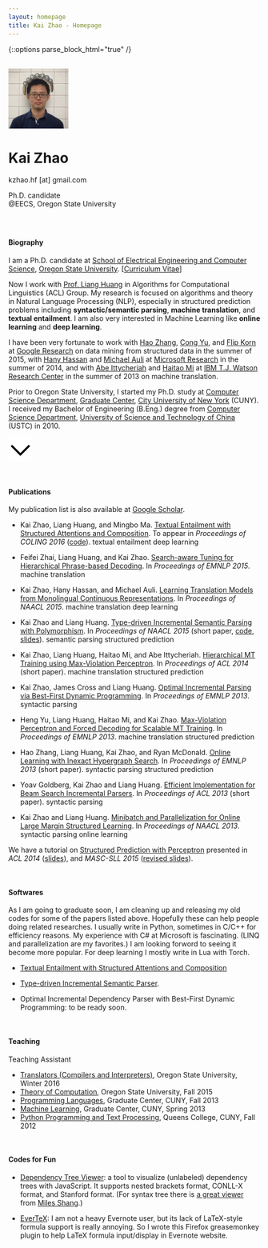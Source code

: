 ```yaml
---
layout: homepage
title: Kai Zhao - Homepage
---
```


{::options parse_block_html="true" /}
<div class="vertical-center" id="myhead">
<div class="row">

<div class="col-xs-12 col-md-10 col-md-offset-1" style="margin-top:30px; margin-bottom:60px;">
  <img src="img/kaizhao_photo.jpg" class="img-responsive img-circle center-block" style="max-width:120px">
  <div class="text-center" markdown="0">
    <h1> Kai Zhao </h1>
    <p> kzhao.hf [at] gmail.com  </p>
    <p> Ph.D. candidate <br />@EECS, Oregon State University </p>
  </div>
</div>



#### Biography

I am a Ph.D. candidate at [School of Electrical Engineering and Computer Science](http://eecs.oregonstate.edu/), [Oregon State University](http://www.oregonstate.edu). [[Curriculum Vitae](kaizhao_cv.pdf)]

Now I work with [Prof. Liang Huang](http://web.engr.oregonstate.edu/~huanlian/) in Algorithms for Computational Linguistics (ACL) Group. My research is focused on algorithms and theory in Natural Language Processing (NLP), especially in structured prediction problems including **syntactic/semantic parsing**, **machine translation**, and **textual entailment**. I am also very interested in Machine Learning like **online learning** and **deep learning**.

I have been very fortunate to work with [Hao Zhang](http://research.google.com/pubs/HaoZhang.html), [Cong Yu](https://sites.google.com/site/congyu/home), and [Flip Korn](https://www.linkedin.com/in/flip-korn-a35159) at [Google Research](https://research.google.com/) on data mining from structured data in the summer of 2015, with [Hany Hassan](http://research.microsoft.com/en-us/people/hanyh/) and [Michael Auli](http://michaelauli.github.io/) at [Microsoft Research](http://research.microsoft.com/en-us/) in the summer of 2014, and with [Abe Ittycheriah](https://www.linkedin.com/pub/abe-ittycheriah/1/142/466) and [Haitao Mi](http://researcher.watson.ibm.com/researcher/view.php?person=us-hmi) at [IBM T.J. Watson Research Center](http://www.research.ibm.com/labs/watson/) in the summer of 2013 on machine translation.

Prior to Oregon State University, I started my Ph.D. study at [Computer Science Department](http://cs.gc.cuny.edu/), [Graduate Center](http://www.gc.cuny.edu/), [City University of New York](http://www.cuny.edu/index.html) (CUNY). I received my Bachelor of Engineering (B.Eng.) degree from [Computer Science Department](http://cs.ustc.edu.cn/), [University of Science and Technology of China](http://www.ustc.edu.cn/) (USTC) in 2010.

</div>
</div>


<img src="img/scrolldown.png" class="image-reposnsive center-block" style="max-width=30px;margin-bottom:30px;" id="scrolldown">

<br/>

#### Publications

My publication list is also available at [Google Scholar](http://scholar.google.com/citations?user=5CCzY6MAAAAJ&hl=en).

* Kai Zhao, Liang Huang, and Mingbo Ma. [Textual Entailment with Structured Attentions and Composition](http://aclweb.org/anthology/C16-1212). To appear in _Proceedings of COLING 2016_ ([code](https://github.com/kaayy/structured-attention)). <span class="label label-info label-purple label-as-badge">textual entailment</span> <span class="label label-info label-as-badge">deep learning</span>

* Feifei Zhai, Liang Huang, and Kai Zhao. [Search-aware Tuning for Hierarchical Phrase-based Decoding](http://aclweb.org/anthology/D/D15/D15-1149.pdf). In _Proceedings of EMNLP 2015_. <span class="label label-primary label-as-badge">machine translation</span>

* Kai Zhao, Hany Hassan, and Michael Auli. [Learning Translation Models from Monolingual Continuous Representations](http://www.aclweb.org/anthology/N/N15/N15-1176.pdf). In _Proceedings of NAACL 2015_. <span class="label label-primary label-as-badge">machine translation</span> <span class="label label-info label-as-badge">deep learning</span>

* Kai Zhao and Liang Huang. [Type-driven Incremental Semantic Parsing with Polymorphism](http://www.aclweb.org/anthology/N/N15/N15-1162.pdf). In _Proceedings of NAACL 2015_ (short paper, [code](https://github.com/kaayy/TISP), [slides](files/type-driven-semantic-parsing.pdf)). <span class="label label-success label-as-badge">semantic parsing</span> <span class="label label-warning label-as-badge">structured prediction</span>

* Kai Zhao, Liang Huang, Haitao Mi, and Abe Ittycheriah. [Hierarchical MT Training using Max-Violation Perceptron](http://www.aclweb.org/anthology/P/P14/P14-2127.pdf). In _Proceedings of ACL 2014_ (short paper). <span class="label label-primary label-as-badge">machine translation</span> <span class="label label-warning label-as-badge">structured prediction</span>

* Kai Zhao, James Cross and Liang Huang. [Optimal Incremental Parsing via Best-First Dynamic Programming](http://aclweb.org/anthology/D/D13/D13-1071.pdf). In _Proceedings of EMNLP 2013_. <span class="label label-success label-as-badge">syntactic parsing</span>

* Heng Yu, Liang Huang, Haitao Mi, and Kai Zhao. [Max-Violation Perceptron and Forced Decoding for Scalable MT Training](http://aclweb.org/anthology/D/D13/D13-1112.pdf). In _Proceedings of EMNLP 2013_. <span class="label label-primary label-as-badge">machine translation</span> <span class="label label-warning label-as-badge">structured prediction</span>

* Hao Zhang, Liang Huang, Kai Zhao, and Ryan McDonald. [Online Learning with Inexact Hypergraph Search](http://aclweb.org/anthology/D/D13/D13-1093.pdf). In _Proceedings of EMNLP 2013_ (short paper). <span class="label label-success label-as-badge">syntactic parsing</span> <span class="label label-warning label-as-badge">structured prediction</span>

* Yoav Goldberg, Kai Zhao and Liang Huang. [Efficient Implementation for Beam Search Incremental Parsers](http://www.aclweb.org/anthology/P/P13/P13-2111.pdf). In _Proceedings of ACL 2013_ (short paper). <span class="label label-success label-as-badge">syntactic parsing</span>

* Kai Zhao and Liang Huang. [Minibatch and Parallelization for Online Large Margin Structured Learning](http://www.aclweb.org/anthology/N/N13/N13-1038.pdf). In _Proceedings of NAACL 2013_. <span class="label label-success label-as-badge">syntactic parsing</span> <span class="label label-warning label-as-badge">online learning</span>


We have a tutorial on [Structured Prediction with Perceptron](http://www.anthology.aclweb.org/P/P14/P14-6.pdf#page=14) presented in _ACL 2014_ ([slides](http://web.engr.oregonstate.edu/~huanlian/slides/perc-tutorial.pdf)), and _MASC-SLL 2015_ ([revised slides](files/perc-tutorial-masc.pdf)). 

<br />

#### Softwares

As I am going to graduate soon, I am cleaning up and releasing my old codes for some of the papers listed above. Hopefully these can help people doing related researches. I usually write in Python, sometimes in C/C++ for efficiency reasons. My experience with C# at Microsoft is fascinating. (LINQ and parallelization are my favorites.) I am looking forword to seeing it become more popular. For deep learning I mostly write in Lua with Torch.

* [Textual Entailment with Structured Attentions and Composition](https://github.com/kaayy/structured-attention)

* [Type-driven Incremental Semantic Parser](https://github.com/kaayy/TISP).

* Optimal Incremental Dependency Parser with Best-First Dynamic Programming: to be ready soon.

<br/>

#### Teaching

Teaching Assistant

* [Translators (Compilers and Interpreters)](http://classes.engr.oregonstate.edu/eecs/winter2016/cs480/), Oregon State University, Winter 2016
* [Theory of Computation](http://classes.engr.oregonstate.edu/eecs/fall2015/cs321/), Oregon State University, Fall 2015
* [Programming Languages](http://web.engr.oregonstate.edu/~huanlian/teaching/PL/2013fall/), Graduate Center, CUNY, Fall 2013
* [Machine Learning](http://web.engr.oregonstate.edu/~huanlian/teaching/machine-learning/), Graduate Center, CUNY, Spring 2013
* [Python Programming and Text Processing](http://web.engr.oregonstate.edu/~huanlian/teaching/python-2012f/), Queens College, CUNY, Fall 2012

<br />

#### Codes for Fun

* [Dependency Tree Viewer](deptreeviewer): a tool to visualize (unlabeled) dependency trees with JavaScript. It supports nested brackets format, CONLL-X format, and Stanford format. (For syntax tree there is [a great viewer](http://mshang.ca/syntree/) from [Miles Shang](http://mshang.ca/).)

* [EverTeX](http://github.com/kaayy/everTex): I am not a heavy Evernote user, but its lack of LaTeX-style formula support is really annoying. So I wrote this Firefox greasemonkey plugin to help LaTeX formula input/display in Evernote website.
